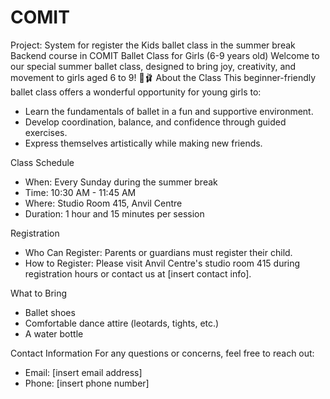 # COMIT

Project: System for register the Kids ballet class in the  summer break
Backend course in COMIT 
Ballet Class for Girls (6-9 years old)
Welcome to our special summer ballet class, designed to bring joy, creativity, and movement to girls aged 6 to 9! 🌸🩰
About the Class
This beginner-friendly ballet class offers a wonderful opportunity for young girls to:
- Learn the fundamentals of ballet in a fun and supportive environment.
- Develop coordination, balance, and confidence through guided exercises.
- Express themselves artistically while making new friends.

Class Schedule
- When: Every Sunday during the summer break
- Time: 10:30 AM - 11:45 AM
- Where: Studio Room 415, Anvil Centre
- Duration: 1 hour and 15 minutes per session

Registration
- Who Can Register: Parents or guardians must register their child.
- How to Register: Please visit Anvil Centre's studio room 415 during registration hours or contact us at [insert contact info].

What to Bring
- Ballet shoes
- Comfortable dance attire (leotards, tights, etc.)
- A water bottle

Contact Information
For any questions or concerns, feel free to reach out:
- Email: [insert email address]
- Phone: [insert phone number]









